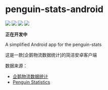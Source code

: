 # penguin-stats-android

![](https://img.shields.io/badge/license-MIT-blue)
![](https://img.shields.io/badge/platform-Android__x86--64-green)
![](https://img.shields.io/badge/state-developing-red)
![](https://img.shields.io/badge/build-passing-brightgreen)

**正在开发中**

A simplified Android app for the penguin-stats

这是一款[企鹅物流数据统计]的简洁安卓客户端

数据来源：

- [企鹅物流数据统计](https://penguin-stats.cn/)
- [Penguin Statistics](https://github.com/penguin-statistics)